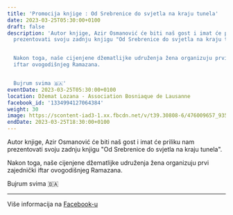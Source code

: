 ```yaml
---
title: 'Promocija knjige : Od Srebrenice do svjetla na kraju tunela'
date: 2023-03-25T05:30:00+0100
draft: false
description: 'Autor knjige, Azir Osmanović će biti naš gost i imat će priliku nam
  prezentovati svoju zadnju knjigu "Od Srebrenice do svjetla na kraju tunela".


  Nakon toga, naše cijenjene džematlijke udruženja žena organizuju prvi zajednički
  iftar ovogodišnjeg Ramazana.


  Bujrum svima 🇧🇦'
eventDate: 2023-03-25T05:30:00+0100
location: Džemat Lozana - Association Bosniaque de Lausanne
facebook_id: '1334994127064384'
weight: 30
image: https://scontent-iad3-1.xx.fbcdn.net/v/t39.30808-6/476009657_935496042044329_8178626072168630847_n.jpg?_nc_cat=101&ccb=1-7&_nc_sid=9e60e4&_nc_ohc=shiTAb4IL2kQ7kNvwH6jneK&_nc_oc=Adl9lmKQYbRWaqWgXLIRQvnaey3ZZSwRUkwWsF3PLwKjQFJ3qShT-_w7c1xRRxMsfRE&_nc_zt=23&_nc_ht=scontent-iad3-1.xx&edm=ABTKTjYEAAAA&_nc_gid=XVr40dKFFstXdtiXQNacIg&oh=00_AfXJtpxCIee43HBJGBCTFwbx7Bxv8WSTXOwHAnEs6CKi4Q&oe=68A07C9C
endDate: 2023-03-25T18:30:00+0100
---
```


Autor knjige, Azir Osmanović će biti naš gost i imat će priliku nam prezentovati svoju zadnju knjigu "Od Srebrenice do svjetla na kraju tunela".

Nakon toga, naše cijenjene džematlijke udruženja žena organizuju prvi zajednički iftar ovogodišnjeg Ramazana.

Bujrum svima 🇧🇦

---

Više informacija na [Facebook-u](https://facebook.com/events/1334994127064384)